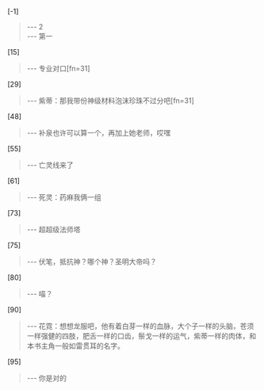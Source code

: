 
[-1] 
>--- 2<br>
>--- 第一<br>

[15] 
>--- 专业对口[fn=31]<br>

[29] 
>--- 紫蒂：那我带份神级材料泡沫珍珠不过分吧[fn=31]<br>

[48] 
>--- 补泉也许可以算一个，再加上她老师，哎嘿<br>

[55] 
>--- 亡灵线来了<br>

[61] 
>--- 死灵：药麻我俩一组<br>

[73] 
>--- 超超级法师塔<br>

[75] 
>--- 伏笔，抵抗神？哪个神？圣明大帝吗？<br>

[80] 
>--- 喵？<br>

[90] 
>--- 花霓：想想龙服吧，他有着白芽一样的血脉，大个子一样的头脑，苍须一样强健的四肢，肥舌一样的口齿，鬃戈一样的运气，紫蒂一样的肉体，和本书主角一般如雷贯耳的名字。<br>

[95] 
>--- 你是对的<br>
